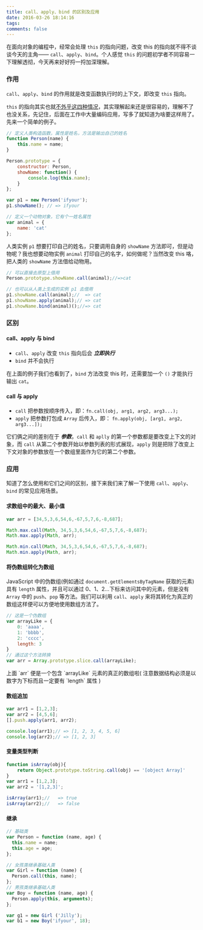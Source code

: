 ```yaml
---
title: call、apply、bind 的区别及应用
date: 2016-03-26 18:14:16
tags:
comments: false
---
```


在面向对象的编程中，经常会处理 `this` 的指向问题，改变 this 的指向就不得不谈谈今天的主角—— `call`、`apply`、`bind`。个人感觉 `this` 的问题初学者不同容易一下理解透彻，今天再来好好捋一捋加深理解。
<!-- more -->
### 作用
`call`、`apply`、`bind` 的作用就是改变函数执行时的上下文，即改变 `this` 指向。

`this` 的指向其实也就[不外乎这四种情况](https://ifyour.github.io/2016/02/19/JavaScript-%E4%B8%AD%E7%9A%84-this-%E7%94%A8%E6%B3%95%E6%80%BB%E7%BB%93/)，其实理解起来还是很容易的，理解不了也没关系，先记住，后面在工作中大量编码应用，写多了就知道为啥要这样用了。先来一个简单的例子。
```js
// 定义人类构造函数，属性是姓名，方法是输出自己的姓名
function Person(name) {
    this.name = name;
}

Person.prototype = {
    constructor: Person,
    showName: function() {
        console.log(this.name);
    }
};

var p1 = new Person('ifyour');
p1.showName(); // => ifyour

// 定义一个动物对象，它有个一姓名属性
var animal = {
    name: 'cat'
};

```
人类实例 `p1` 想要打印自己的姓名，只要调用自身的 `showName` 方法即可，但是动物呢？我也想要动物实例 `animal` 打印自己的名字，如何做呢？当然改变 this 咯，把人类的 `showName` 方法借给动物用。

```js
// 可以直接去原型上借用
Person.prototype.showName.call(animal);//=>cat

// 也可以从人类上生成的实例 p1 去借用
p1.showName.call(animal);//  => cat
p1.showName.apply(animal);// => cat
p1.showName.bind(animal)();//=> cat
```

### 区别
#### call、apply 与 bind
- `call`、`apply` 改变 `this` 指向后会 ***立即执行***
- `bind` 并不会执行

在上面的例子我们也看到了，`bind` 方法改变 this 时，还需要加一个 `()` 才能执行输出 `cat`。

#### call 与 apply

- `call` 把参数按顺序传入，即：`fn.call(obj, arg1, arg2, arg3...);`
- `apply` 把参数打包成 `Array` 后传入，即： `fn.apply(obj, [arg1, arg2, arg3...]);`


它们俩之间的差别在于 ***参数***，`call` 和 `aplly` 的第一个参数都是要改变上下文的对象，而 `call` 从第二个参数开始以参数列表的形式展现，`apply` 则是把除了改变上下文对象的参数放在一个数组里面作为它的第二个参数。

### 应用
知道了怎么使用和它们之间的区别，接下来我们来了解一下使用 `call`、`apply`、`bind` 的常见应用场景。

#### 求数组中的最大、最小值
```js
var arr = [34,5,3,6,54,6,-67,5,7,6,-8,687];

Math.max.call(Math, 34,5,3,6,54,6,-67,5,7,6,-8,687);
Math.max.apply(Math, arr);

Math.min.call(Math, 34,5,3,6,54,6,-67,5,7,6,-8,687);
Math.min.apply(Math, arr);
```
#### 将伪数组转化为数组
JavaScript 中的伪数组(例如通过 `document.getElementsByTagName` 获取的元素)具有 `length` 属性，并且可以通过 0、1、2…下标来访问其中的元素，但是没有 `Array` 中的 `push`、`pop` 等方法。我们可以利用 `call`、`apply` 来将其转化为真正的数组这样便可以方便地使用数组方法了。

```js
// 这是一个伪数组
var arrayLike = {
    0: 'aaaa',
    1: 'bbbb',
    2: 'cccc',
    length: 3
}
// 通过这个方法转换
var arr = Array.prototype.slice.call(arrayLike);
```
<div class='tip'>上面 `arr` 便是一个包含 `arrayLike` 元素的真正的数组啦( 注意数据结构必须是以数字为下标而且一定要有 `length` 属性 )
</div>

#### 数组追加
```js
var arr1 = [1,2,3];
var arr2 = [4,5,6];
[].push.apply(arr1, arr2);

console.log(arr1);// => [1, 2, 3, 4, 5, 6]
console.log(arr2);// => [1, 2, 3]
```

#### 变量类型判断
```js
function isArray(obj){
    return Object.prototype.toString.call(obj) == '[object Array]'
}
var arr1 = [1,2,3];
var arr2 = '[1,2,3]';

isArray(arr1);//   => true
isArray(arr2);//   => false
```

#### 继承
```js
// 基础类
var Person = function (name, age) {
  this.name = name;
  this.age = age;
};

// 女孩类继承基础人类
var Girl = function (name) {
  Person.call(this, name);
};
// 男孩类继承基础人类
var Boy = function (name, age) {
  Person.apply(this, arguments);
};

var g1 = new Girl ('Jilly');
var b1 = new Boy('ifyour', 18);
```
